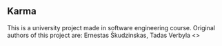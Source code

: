 ## Karma

This is a university project made in software engineering course. 
Original authors of this project are: Ernestas Škudzinskas, Tadas Verbyla <>